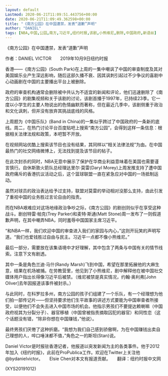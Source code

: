 ```yaml
---
layout: default
Lastmod: 2020-06-21T11:09:51.443756+00:00
date: 2020-06-21T11:09:49.362598+00:00
title: "《南方公园》在中国遭禁，发表“道歉”声明"
author: "DANIEL"
tags: [NBA,中国,公园,南方,习近平,纽约时报,该剧,小熊维尼,删除,中国政府,新语丝]
---
```


《南方公园》在中国遭禁，发表“道歉”声明

作者：DANIEL VICTOR　　2019年10月9日纽约时报

香港——《南方公园》(South Park)在上周的一集中嘲讽了中国的审查制度及其对美国娱乐业产生深远影响，随后这部久播不衰、因其讽刺引起过不少争议的喜剧中心动画剧在中国的主要播出平台上被删除。

政府的审查机构通常会删除被中共认为不适宜的新闻和评论，他们迅速删除了《南方公园》的剧集视频和关于该剧的讨论，该剧首播于1997年，已持续23季。它一度以小学生的主要人物说出的色情幽默而著称，但在最近几季中，该剧侧重于政治和文化讽刺，但并没有放弃其挑战底线的风格。

上周题为《中国乐队》(Band in China)的一集似乎跨过了中国政府的一条新的底线。周二，在热门讨论平台百度贴吧上搜索“南方公园”，会得到这样一条信息：根据相关法律法规和政策，本吧暂不开放。

在视频网站优酷上搜索该节目也没有结果，其同样以“相关法律法规”为由。在中国最热门的社交网络微博上，无法找到提及该节目的帖子。

在此次封杀的同时，NBA无意中展示了保护在华商业利益意味着在美国也需要谨言慎行。自休斯敦火箭队总经理达里尔·莫雷(Daryl Morey)上周发推支持了遭中国政府痛斥的香港抗议活动之后，这个篮球联盟一直在紧急应对中国的一场抵制运动。

虽然对球员的政治表达给予过支持，联盟对莫雷的举动相对没那么支持，由此引发了重视中国的业务胜过言论自由的指责。

而在NBA艰难应对这场地缘政治争吵之际，《南方公园》的剧创则似乎在享受这种战斗。剧创特雷·帕克(Trey Parker)和麦特·斯通(Matt Stone)周一发布了一则假道歉声明，在其中嘲弄NBA，同时羞辱中国国家主席习近平。

“和NBA一样，我们欢迎中国的审查进入我们的家园与内心，”这则开玩笑的声明写道。“我们也爱钱胜过自由与民主。习近平一点都不像小熊维尼。”

最后一部分，需要放在该集语境中才好理解，其中包含了两条与中国有关的情节线索。注意下文有剧透。

其中一条是角色兰迪·马什(Randy Marsh)飞到中国，希望在那里拓展他的大麻生意，结果在机场被捕。在劳教营里，他见到了小熊维尼，剧中解释他在被中国社交媒体用户指出长得像习近平后被禁。（维尼被禁是真实情况，约翰·奥利弗[John Oliver]去年因报道该事件被封杀。）

与此同时，在科罗拉多州，南方公园的孩子们组建了一个乐队，有一个经理想为他们拍一部传记片——但坚持要求他们生平故事的讲述方式要能为中国审查者所接受，以便他们不会失去进入中国市场的机会。他指示男孩们不要提达赖喇嘛（中国政府视其为分裂分子）、器官移植（中国曾被指责摘取囚犯的器官）和同性恋（这个话题没有错，“除非你想在中国赚钱，”他说）。

最终男孩们厌倦了这种折磨。“我想为我们自己感到骄傲啊，为在中国赚钱出卖自己理想的人，啐口唾沫都不值，”角色之一的斯坦(Stan)说。

Daniel Victor是时报驻香港记者，他报道以突发新闻为主的各类事件。他于2012年加入《纽约时报》，此前在ProPublica工作。欢迎在Twitter上关注他 @bydanielvictor。　　Elsie Chen对本文有报道贡献。　　翻译：纽约时报中文网

(XYS20191012)


